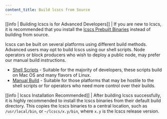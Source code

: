```yaml
---
content_title: Build lcscs from Source
---
```


[[info | Building lcscs is for Advanced Developers]]
| If you are new to lcscs, it is recommended that you install the [lcscs Prebuilt Binaries](../00_install-prebuilt-binaries.md) instead of building from source.

lcscs can be built on several platforms using different build methods. Advanced users may opt to build lcscs using our shell scripts. Node operators or block producers who wish to deploy a public node, may prefer our manual build instructions.

* [Shell Scripts](01_shell-scripts/index.md) - Suitable for the majority of developers, these scripts build on Mac OS and many flavors of Linux.
* [Manual Build](02_manual-build/index.md) - Suitable for those platforms that may be hostile to the shell scripts or for operators who need more control over their builds.

[[info | lcscs Installation Recommended]]
| After building lcscs successfully, it is highly recommended to install the lcscs binaries from their default build directory. This copies the lcscs binaries to a central location, such as `/usr/local/bin`, or `~/lcscs/x.y/bin`, where `x.y` is the lcscs release version.
